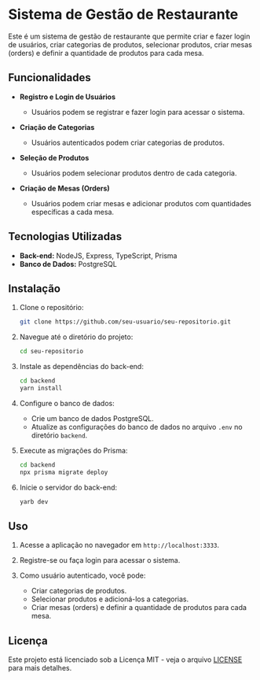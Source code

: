 # Sistema de Gestão de Restaurante

Este é um sistema de gestão de restaurante que permite criar e fazer login de usuários, criar categorias de produtos, selecionar produtos, criar mesas (orders) e definir a quantidade de produtos para cada mesa.

## Funcionalidades

- **Registro e Login de Usuários**
  - Usuários podem se registrar e fazer login para acessar o sistema.

- **Criação de Categorias**
  - Usuários autenticados podem criar categorias de produtos.

- **Seleção de Produtos**
  - Usuários podem selecionar produtos dentro de cada categoria.

- **Criação de Mesas (Orders)**
  - Usuários podem criar mesas e adicionar produtos com quantidades específicas a cada mesa.

## Tecnologias Utilizadas
- **Back-end:** NodeJS, Express, TypeScript, Prisma
- **Banco de Dados:** PostgreSQL

## Instalação

1. Clone o repositório:
   ```sh
   git clone https://github.com/seu-usuario/seu-repositorio.git
   ```

2. Navegue até o diretório do projeto:
   ```sh
   cd seu-repositorio
   ```

3. Instale as dependências do back-end:
   ```sh
   cd backend
   yarn install
   ```

5. Configure o banco de dados:
   - Crie um banco de dados PostgreSQL.
   - Atualize as configurações do banco de dados no arquivo `.env` no diretório `backend`.

6. Execute as migrações do Prisma:
   ```sh
   cd backend
   npx prisma migrate deploy
   ```

7. Inicie o servidor do back-end:
   ```sh
   yarb dev
   ```

## Uso

1. Acesse a aplicação no navegador em `http://localhost:3333`.

2. Registre-se ou faça login para acessar o sistema.

3. Como usuário autenticado, você pode:
   - Criar categorias de produtos.
   - Selecionar produtos e adicioná-los a categorias.
   - Criar mesas (orders) e definir a quantidade de produtos para cada mesa.

## Licença

Este projeto está licenciado sob a Licença MIT - veja o arquivo [LICENSE](LICENSE) para mais detalhes.

